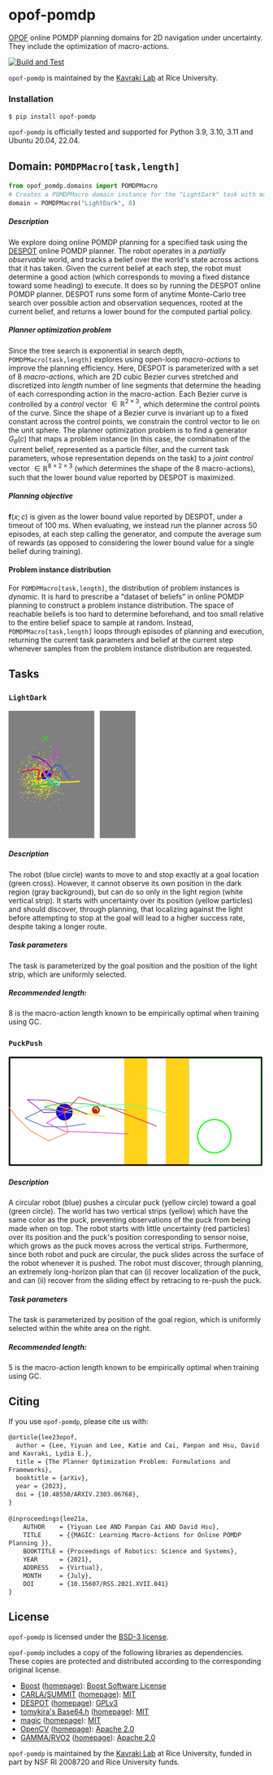 # opof-pomdp

[OPOF](https://github.com/opoframework/opof) online POMDP planning domains for 2D navigation under uncertainty. They include the optimization of macro-actions.



[![Build and Test](https://github.com/opoframework/opof-pomdp/actions/workflows/build_and_test.yml/badge.svg)](https://github.com/opoframework/opof-pomdp/actions/workflows/build_and_test.yml)

`opof-pomdp` is maintained by the [Kavraki Lab](https://www.kavrakilab.org/) at Rice University.

### Installation
```console
$ pip install opof-pomdp
```

`opof-pomdp` is officially tested and supported for Python 3.9, 3.10, 3.11 and Ubuntu 20.04, 22.04.

## Domain: `POMDPMacro[task,length]`

```python
from opof_pomdp.domains import POMDPMacro
# Creates a POMDPMacro domain instance for the "LightDark" task with macro-action length 8.
domain = POMDPMacro("LightDark", 8) 
```

##### Description
We explore doing online POMDP planning for a specified task using the [DESPOT](https://www.jair.org/index.php/jair/article/view/11043) online POMDP planner. 
The robot operates in a _partially observable_ world, and tracks a belief over the world's state across actions that it has taken. 
Given the current belief at each step, the robot must determine a good action (which corresponds to moving a fixed distance toward some heading) to execute. 
It does so by running the DESPOT online POMDP planner. DESPOT runs some form of anytime Monte-Carlo tree search over possible action and observation sequences, rooted at the current belief, and returns a lower bound for the computed partial policy. 

##### Planner optimization problem
Since the tree search is exponential in search depth, `POMDPMacro[task,length]` explores using open-loop *macro-actions* to improve the planning efficiency. 
Here, DESPOT is parameterized with a set of $8$ *macro-actions*, which are 2D cubic Bezier curves stretched and discretized into $length$ number of line segments that 
determine the heading of each corresponding action in the macro-action. Each Bezier curve is controlled by a *control* vector $\in \mathbb{R}^{2 \times 3}$, which determine the control points of the curve. 
Since the shape of a Bezier curve is invariant up to a fixed constant across the control points, we constrain the control vector to lie on the unit sphere. 
The planner optimization problem is to find a generator $G_\theta(c)$ that maps a problem instance (in this case, the combination of the current belief, represented as a particle filter, and the current task parameters, 
whose representation depends on the task) to a *joint control* vector $\in \mathbb{R}^{8 \times 2 \times 3}$ (which determines the shape of the $8$ macro-actions), such that the lower bound value reported by DESPOT is maximized. 

##### Planning objective
$\boldsymbol{f}(x; c)$ is given as the lower bound value reported by DESPOT, under a timeout of $100$ ms. 
When evaluating, we instead run the planner across $50$ episodes, at each step calling the generator, and compute the average sum of rewards 
(as opposed to considering the lower bound value for a single belief during training).

#### Problem instance distribution
For `POMDPMacro[task,length]`, the distribution of problem instances is _dynamic_. 
It is hard to prescribe a "dataset of beliefs" in online POMDP planning to construct a problem instance distribution. 
The space of reachable beliefs is too hard to determine beforehand, and too small relative to the entire belief space to sample at random. 
Instead, `POMDPMacro[task,length]` loops through episodes of planning and execution, returning the current task parameters and belief at the current step
whenever samples from the problem instance distribution are requested. 

## Tasks

### `LightDark`

<p align="left">
    <img src="https://github.com/opoframework/opof-pomdp/blob/master/docs/_static/img/lightdark_start.png?raw=true" width="250px"/>
</p>

##### Description
The robot (blue circle) wants to move to and stop exactly at a goal location (green cross). 
However, it cannot observe its own position in the dark region (gray background), but can do so only in the light region (white vertical strip). 
It starts with uncertainty over its position (yellow particles) and should discover, through planning, 
that localizing against the light before attempting to stop at the goal will lead to a higher success rate, despite taking a longer route. 

##### Task parameters
The task is parameterized by the goal position and the position of the light strip, which are uniformly selected.

##### Recommended length:
$8$ is the macro-action length known to be empirically optimal when training using GC.

### `PuckPush`

<p align="left">
    <img src="https://github.com/opoframework/opof-pomdp/blob/master/docs/_static/img/puckpush_start.png?raw=true" width="500px"/>
</p>

##### Description
A circular robot (blue) pushes a circular puck (yellow circle) toward a goal (green circle). 
The world has two vertical strips (yellow) which have the same color as the puck, preventing observations of the puck from being made when on top. 
The robot starts with little uncertainty (red particles) over its position and the puck's position corresponding to sensor noise, 
which grows as the puck moves across the vertical strips. Furthermore, since both robot and puck are circular, 
the puck slides across the surface of the robot whenever it is pushed. 
The robot must discover, through planning, an extremely long-horizon plan that can (i) recover localization of the puck, 
and can (ii) recover from the sliding effect by retracing to re-push the puck. 

##### Task parameters
The task is parameterized by position of the goal region, which is uniformly selected within the white area on the right. 

##### Recommended length:
$5$ is the macro-action length known to be empirically optimal when training using GC.


####

## Citing
If you use `opof-pomdp`, please cite us with:

```
@article{lee23opof,
  author = {Lee, Yiyuan and Lee, Katie and Cai, Panpan and Hsu, David and Kavraki, Lydia E.},
  title = {The Planner Optimization Problem: Formulations and Frameworks},
  booktitle = {arXiv},
  year = {2023},
  doi = {10.48550/ARXIV.2303.06768},
}

@inproceedings{lee21a,
    AUTHOR    = {Yiyuan Lee AND Panpan Cai AND David Hsu},
    TITLE     = {{MAGIC: Learning Macro-Actions for Online POMDP Planning }},
    BOOKTITLE = {Proceedings of Robotics: Science and Systems},
    YEAR      = {2021},
    ADDRESS   = {Virtual},
    MONTH     = {July},
    DOI       = {10.15607/RSS.2021.XVII.041}
}
```

## License

`opof-pomdp` is licensed under the [BSD-3 license](https://github.com/opoframework/opof-pomdp/blob/master/LICENSE.md).

`opof-pomdp` includes a copy of the following libraries as dependencies. These copies are protected and distributed according to the corresponding original license.
- [Boost](https://github.com/opoframework/opof-pomdp/tree/master/pomdp_core/boost) ([homepage](https://github.com/boostorg/boost)): [Boost Software License](https://github.com/opoframework/opof-pomdp/tree/master/pomdp_core/boost/LICENSE)
- [CARLA/SUMMIT](https://github.com/opoframework/opof-pomdp/tree/master/pomdp_core/carla) ([homepage](https://github.com/AdaCompNUS/summit)): [MIT](https://github.com/opoframework/opof-pomdp/tree/master/pomdp_core/carla/LICENSE)
- [DESPOT](https://github.com/opoframework/opof-pomdp/tree/master/pomdp_core/despot) ([homepage](https://github.com/AdaCompNUS/despot)): [GPLv3](https://github.com/opoframework/opof-pomdp/tree/master/pomdp_core/despot/LICENSE)
- [tomykira's Base64.h](https://github.com/opoframework/opof-pomdp/tree/master/pomdp_core/macaron) ([homepage](https://gist.github.com/tomykaira/f0fd86b6c73063283afe550bc5d77594)): [MIT](https://github.com/opoframework/opof-pomdp/tree/master/pomdp_core/macaron/LICENSE)
- [magic](https://github.com/opoframework/opof-pomdp/tree/master/pomdp_core/magic) ([homepage](https://github.com/AdaCompNUS/magic)): [MIT](https://github.com/opoframework/opof-pomdp/tree/master/pomdp_core/magic/LICENSE)
- [OpenCV](https://github.com/opoframework/opof-pomdp/tree/master/pomdp_core/opencv) ([homepage](https://github.com/opencv/opencv/tree/4.7.0)): [Apache 2.0](https://github.com/opoframework/opof-pomdp/tree/master/pomdp_core/opencv/LICENSE)
- [GAMMA/RVO2](https://github.com/opoframework/opof-pomdp/tree/master/pomdp_core/rvo2) ([homepage](https://github.com/AdaCompNUS/GAMMA)): [Apache 2.0](https://github.com/opoframework/opof-pomdp/tree/master/pomdp_core/rvo2/LICENSE)

`opof-pomdp` is maintained by the [Kavraki Lab](https://www.kavrakilab.org/) at Rice University, funded in part by NSF RI 2008720 and Rice University funds.
